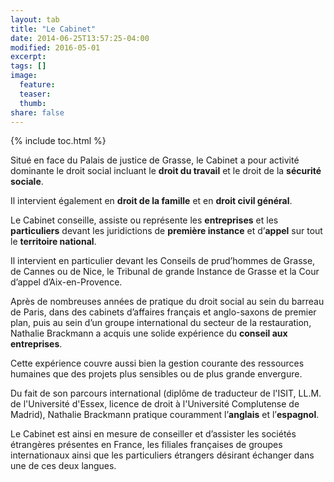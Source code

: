 ```yaml
---
layout: tab
title: "Le Cabinet"
date: 2014-06-25T13:57:25-04:00
modified: 2016-05-01
excerpt:
tags: []
image:
  feature:
  teaser: 
  thumb:
share: false
---
```



{% include toc.html %}


Situ&eacute; en face du Palais de justice de Grasse, le Cabinet a pour activit&eacute; dominante le droit social incluant le **droit du travail** et le droit de la **s&eacute;curit&eacute; sociale**.

Il intervient &eacute;galement en **droit de la famille** et en **droit civil g&eacute;n&eacute;ral**.

Le Cabinet conseille, assiste ou repr&eacute;sente les **entreprises** et les **particuliers** devant les juridictions de **premi&egrave;re instance** et d&rsquo;**appel** sur tout le **territoire national**.

Il intervient en particulier devant les Conseils de prud&rsquo;hommes de Grasse, de Cannes ou de Nice, le Tribunal de grande Instance de Grasse et la Cour d&rsquo;appel d&rsquo;Aix-en-Provence.

Apr&egrave;s de nombreuses ann&eacute;es de pratique du droit social au sein du barreau de Paris, dans des cabinets d&rsquo;affaires fran&ccedil;ais et anglo-saxons de premier plan, puis au sein d&rsquo;un groupe international du secteur de la restauration, Nathalie Brackmann a acquis une solide exp&eacute;rience du **conseil aux entreprises**.

Cette exp&eacute;rience couvre aussi bien la gestion courante des ressources humaines que des projets plus sensibles ou de plus grande envergure.

Du fait de son parcours international (dipl&ocirc;me de traducteur de l'ISIT, LL.M. de l'Universit&eacute; d'Essex, licence de droit &agrave; l'Universit&eacute; Complutense de Madrid), Nathalie Brackmann pratique couramment l&rsquo;**anglais** et l&rsquo;**espagnol**.

Le Cabinet est ainsi en mesure de conseiller et d&rsquo;assister les soci&eacute;t&eacute;s &eacute;trang&egrave;res pr&eacute;sentes en France, les filiales fran&ccedil;aises de groupes internationaux ainsi que les particuliers &eacute;trangers d&eacute;sirant &eacute;changer dans une de ces deux langues.